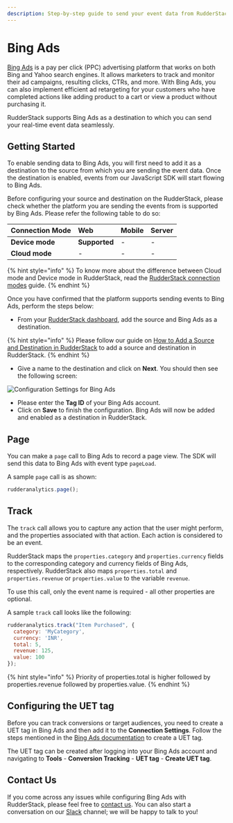```yaml
---
description: Step-by-step guide to send your event data from RudderStack to Bing Ads
---
```


# Bing Ads

[Bing Ads](https://ads.microsoft.com/) is a pay per click \(PPC\) advertising platform that works on both Bing and Yahoo search engines. It allows marketers to track and monitor their ad campaigns, resulting clicks, CTRs, and more. With Bing Ads, you can also implement efficient ad retargeting for your customers who have completed actions like adding product to a cart or view a product without purchasing it.

RudderStack supports Bing Ads as a destination to which you can send your real-time event data seamlessly.

## Getting Started

To enable sending data to Bing Ads, you will first need to add it as a destination to the source from which you are sending the event data. Once the destination is enabled, events from our JavaScript SDK will start flowing to Bing Ads.

Before configuring your source and destination on the RudderStack, please check whether the platform you are sending the events from is supported by Bing Ads. Please refer the following table to do so:

| **Connection Mode** | **Web** | **Mobile** | **Server** |
| :--- | :--- | :--- | :--- |
| **Device mode** | **Supported** | - | - |
| **Cloud mode** | - | - | - |

{% hint style="info" %}
To know more about the difference between Cloud mode and Device mode in RudderStack, read the [RudderStack connection modes](https://docs.rudderstack.com/get-started/rudderstack-connection-modes) guide.
{% endhint %}

Once you have confirmed that the platform supports sending events to Bing Ads, perform the steps below:

* From your [RudderStack dashboard](https://app.rudderstack.com/), add the source and Bing Ads as a destination.

{% hint style="info" %}
Please follow our guide on [How to Add a Source and Destination in RudderStack](https://docs.rudderstack.com/how-to-guides/adding-source-and-destination-rudderstack) to add a source and destination in RudderStack.
{% endhint %}

* Give a name to the destination and click on **Next**. You should then see the following screen:

![Configuration Settings for Bing Ads](../../.gitbook/assets/Bing_Ads.PNG)

* Please enter the **Tag ID** of your Bing Ads account.
* Click on **Save** to finish the configuration. Bing Ads will now be added and enabled as a destination in RudderStack.

## Page

You can make a `page` call to Bing Ads to record a page view. The SDK will send this data to Bing Ads with event type `pageLoad`.

A sample `page` call is as shown:

```javascript
rudderanalytics.page();
```

## Track

The `track` call allows you to capture any action that the user might perform, and the properties associated with that action. Each action is considered to be an event.

RudderStack maps the `properties.category` and `properties.currency` fields to the corresponding category and currency fields of Bing Ads, respectively. RudderStack also maps `properties.total` and `properties.revenue` or `properties.value` to the variable `revenue`.

To use this call, only the event name is required - all other properties are optional.

A sample `track` call looks like the following:

```javascript
rudderanalytics.track("Item Purchased", {
  category: 'MyCategory',
  currency: 'INR',
  total: 5,
  revenue: 125,
  value: 100  
});
```

{% hint style="info" %}
Priority of properties.total is higher followed by properties.revenue followed by properties.value.
{% endhint %}

## Configuring the UET tag

Before you can track conversions or target audiences, you need to create a UET tag in Bing Ads and then add it to the **Connection Settings**. Follow the steps mentioned in the [Bing Ads documentation](https://about.ads.microsoft.com/en-us/resources/training/universal-event-tracking) to create a UET tag.

The UET tag can be created after logging into your Bing Ads account and navigating to **Tools** - **Conversion Tracking** - **UET tag** - **Create UET tag**.

## Contact Us

If you come across any issues while configuring Bing Ads with RudderStack, please feel free to [contact us](mailto:docs@rudderstack.com). You can also start a conversation on our [Slack](https://resources.rudderstack.com/join-rudderstack-slack) channel; we will be happy to talk to you!

